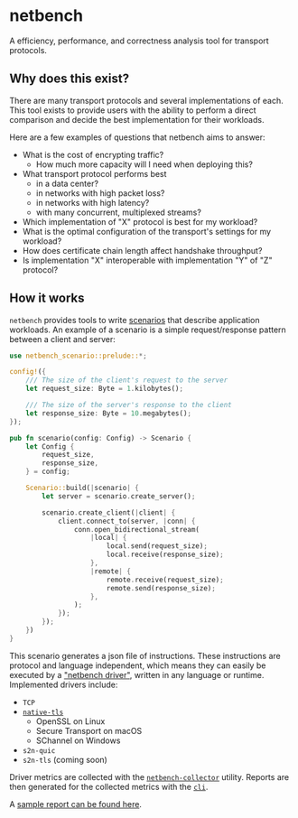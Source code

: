 # netbench

A efficiency, performance, and correctness analysis tool for transport protocols.

## Why does this exist?

There are many transport protocols and several implementations of each. This tool exists to provide users with the ability to perform a direct comparison and decide the best implementation for their workloads.

Here are a few examples of questions that netbench aims to answer:

* What is the cost of encrypting traffic?
    * How much more capacity will I need when deploying this?
* What transport protocol performs best
    * in a data center?
    * in networks with high packet loss?
    * in networks with high latency?
    * with many concurrent, multiplexed streams?
* Which implementation of "X" protocol is best for my workload?
* What is the optimal configuration of the transport's settings for my workload?
* How does certificate chain length affect handshake throughput?
* Is implementation "X" interoperable with implementation "Y" of "Z" protocol?

## How it works

`netbench` provides tools to write [scenarios](./netbench-scenarios/) that describe application workloads. An example of a scenario is a simple request/response pattern between a client and server:

```rust
use netbench_scenario::prelude::*;

config!({
    /// The size of the client's request to the server
    let request_size: Byte = 1.kilobytes();

    /// The size of the server's response to the client
    let response_size: Byte = 10.megabytes();
});

pub fn scenario(config: Config) -> Scenario {
    let Config {
        request_size,
        response_size,
    } = config;

    Scenario::build(|scenario| {
        let server = scenario.create_server();

        scenario.create_client(|client| {
            client.connect_to(server, |conn| {
                conn.open_bidirectional_stream(
                    |local| {
                        local.send(request_size);
                        local.receive(response_size);
                    },
                    |remote| {
                        remote.receive(request_size);
                        remote.send(response_size);
                    },
                );
            });
        });
    })
}
```

This scenario generates a json file of instructions. These instructions are protocol and language independent, which means they can easily be executed by a ["netbench driver"](./netbench-driver/), written in any language or runtime. Implemented drivers include:

* `TCP`
* [`native-tls`](https://crates.io/crates/native-tls)
    * OpenSSL on Linux
    * Secure Transport on macOS
    * SChannel on Windows
* `s2n-quic`
* `s2n-tls` (coming soon)

Driver metrics are collected with the [`netbench-collector`](./netbench-collector/) utility. Reports are then generated for the collected metrics with the [`cli`](./netbench-cli/).

A [sample report can be found here](https://dnglbrstg7yg.cloudfront.net/8e1890f04727ef7d3acdcb521c5b3cda257778f0/netbench/index.html#request_response/clients.json).